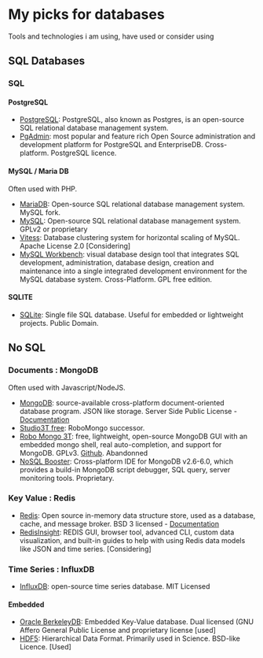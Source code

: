 # My picks for databases

Tools and technologies i am using, have used or consider using

## SQL Databases

### SQL ###
#### PostgreSQL ####
- [PostgreSQL](https://www.postgresql.org/): PostgreSQL, also known as Postgres, is an open-source SQL relational database management system.
- [PgAdmin](https://www.pgadmin.org/): most popular and feature rich Open Source administration and development platform for PostgreSQL and EnterpriseDB. Cross-platform. PostgreSQL licence.

#### MySQL / Maria DB ####

Often used with PHP.

- [MariaDB](https://mariadb.org/): Open-source SQL relational database management system. MySQL fork.
- [MySQL](https://www.mysql.com/): Open-source SQL relational database management system. GPLv2 or proprietary
- [Vitess](https://vitess.io/): Database clustering system for horizontal scaling of MySQL. Apache License 2.0 [Considering]
- [MySQL Workbench](https://www.mysql.com/products/workbench/): visual database design tool that integrates SQL development, administration, database design, creation and maintenance into a single integrated development environment for the MySQL database system. Cross-Platform. GPL free edition.

#### SQLITE ####
- [SQLite](https://www.sqlite.org/index.html): Single file SQL database. Useful for embedded or lightweight projects. Public Domain.

## No SQL ##

### Documents : MongoDB ###

Often used with Javascript/NodeJS.

- [MongoDB](https://www.mongodb.com/): source-available cross-platform document-oriented database program. JSON like storage. Server Side Public License - [Documentation](https://www.mongodb.com/docs/)
- [Studio3T free](https://studio3t.com/free): RoboMongo successor.
- [Robo Mongo 3T](https://robomongo.org/): free, lightweight, open-source MongoDB GUI with an embedded mongo shell, real auto-completion, and support for MongoDB. GPLv3. [Github](https://github.com/Studio3T/robomongo). Abandonned
- [NoSQL Booster](https://nosqlbooster.com/): Cross-platform IDE for MongoDB v2.6-6.0, which provides a build-in MongoDB script debugger, SQL query, server monitoring tools. Proprietary.

### Key Value : Redis ###
- [Redis](https://redis.io/): Open source in-memory data structure store, used as a database, cache, and message broker. BSD 3 licensed - [Documentation](https://redis.io/docs/)
- [RedisInsight](https://redis.com/redis-enterprise/redis-insight/#insight-form): REDIS GUI, browser tool, advanced CLI, custom data visualization, and built-in guides to help with using Redis data models like JSON and time series. [Considering]

### Time Series : InfluxDB ###
- [InfluxDB](https://www.influxdata.com/): open-source time series database. MIT Licensed

#### Embedded ####
- [Oracle BerkeleyDB](https://www.oracle.com/fr/database/technologies/related/berkeleydb.html): Embedded Key-Value database. Dual licensed (GNU Affero General Public License and proprietary license [used]
- [HDF5](https://www.hdfgroup.org/solutions/hdf5/): Hierarchical Data Format. Primarily used in Science. BSD-like Licence. [Used]
